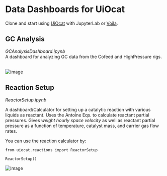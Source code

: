# Data Dashboards for UiOcat

Clone and start using [UiOcat](https://github.com/NicHaaJun/UiOcat) with JupyterLab or
[Voila](https://voila.readthedocs.io/en/stable/using.html).

## GC Analysis

_GCAnalysisDashboard.ipynb_ <br>
A dashboard for analyzing GC data from the Cofeed and HighPressure rigs. <br><br>

![image](https://user-images.githubusercontent.com/70808555/130938331-b16e59a1-b6aa-4759-99ab-22d792e0149f.png)

## Reaction Setup

_ReactorSetup.ipynb_ <br>

A dashboard/Calculator for setting up a catalytic reaction with various liquids
as reactant. Uses the Antoine Eqs. to calculate reactant partial pressures. 
Gives _weight hourly space velocity_ as well as reactant partial pressure as a
function of temperature, catalyst mass, and carrier gas flow rates.

You can use the reaction calculator by:
```
from uiocat.reactions import ReactorSetup

ReactorSetup()
```

![image](https://user-images.githubusercontent.com/70808555/130938036-798d0b80-afe4-4849-ad01-170ea0d9a576.png)
